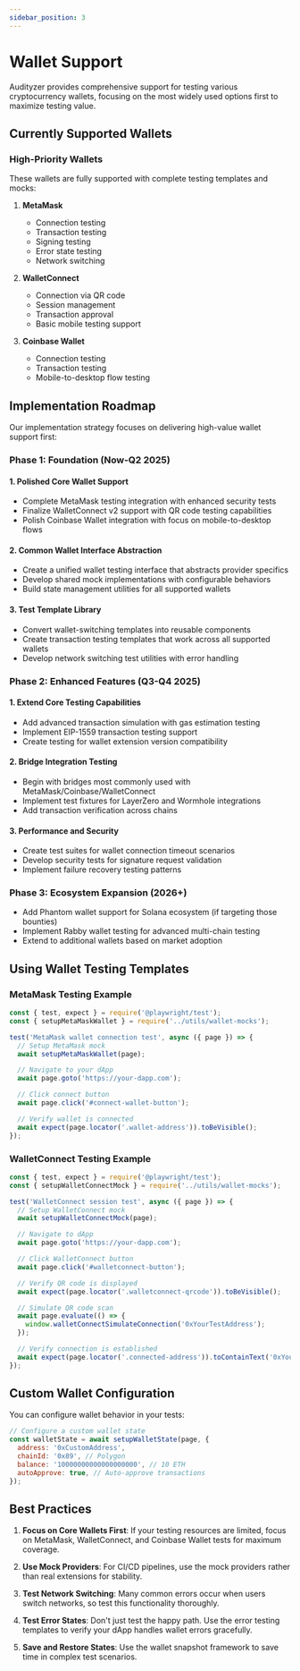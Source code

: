 ```yaml
---
sidebar_position: 3
---
```


# Wallet Support

Audityzer provides comprehensive support for testing various cryptocurrency wallets, focusing on the most widely used options first to maximize testing value.

## Currently Supported Wallets

### High-Priority Wallets

These wallets are fully supported with complete testing templates and mocks:

1. **MetaMask**

   - Connection testing
   - Transaction testing
   - Signing testing
   - Error state testing
   - Network switching

2. **WalletConnect**

   - Connection via QR code
   - Session management
   - Transaction approval
   - Basic mobile testing support

3. **Coinbase Wallet**
   - Connection testing
   - Transaction testing
   - Mobile-to-desktop flow testing

## Implementation Roadmap

Our implementation strategy focuses on delivering high-value wallet support first:

### Phase 1: Foundation (Now-Q2 2025)

#### 1. Polished Core Wallet Support

- Complete MetaMask testing integration with enhanced security tests
- Finalize WalletConnect v2 support with QR code testing capabilities
- Polish Coinbase Wallet integration with focus on mobile-to-desktop flows

#### 2. Common Wallet Interface Abstraction

- Create a unified wallet testing interface that abstracts provider specifics
- Develop shared mock implementations with configurable behaviors
- Build state management utilities for all supported wallets

#### 3. Test Template Library

- Convert wallet-switching templates into reusable components
- Create transaction testing templates that work across all supported wallets
- Develop network switching test utilities with error handling

### Phase 2: Enhanced Features (Q3-Q4 2025)

#### 1. Extend Core Testing Capabilities

- Add advanced transaction simulation with gas estimation testing
- Implement EIP-1559 transaction testing support
- Create testing for wallet extension version compatibility

#### 2. Bridge Integration Testing

- Begin with bridges most commonly used with MetaMask/Coinbase/WalletConnect
- Implement test fixtures for LayerZero and Wormhole integrations
- Add transaction verification across chains

#### 3. Performance and Security

- Create test suites for wallet connection timeout scenarios
- Develop security tests for signature request validation
- Implement failure recovery testing patterns

### Phase 3: Ecosystem Expansion (2026+)

- Add Phantom wallet support for Solana ecosystem (if targeting those bounties)
- Implement Rabby wallet testing for advanced multi-chain testing
- Extend to additional wallets based on market adoption

## Using Wallet Testing Templates

### MetaMask Testing Example

```javascript
const { test, expect } = require('@playwright/test');
const { setupMetaMaskWallet } = require('../utils/wallet-mocks');

test('MetaMask wallet connection test', async ({ page }) => {
  // Setup MetaMask mock
  await setupMetaMaskWallet(page);

  // Navigate to your dApp
  await page.goto('https://your-dapp.com');

  // Click connect button
  await page.click('#connect-wallet-button');

  // Verify wallet is connected
  await expect(page.locator('.wallet-address')).toBeVisible();
});
```

### WalletConnect Testing Example

```javascript
const { test, expect } = require('@playwright/test');
const { setupWalletConnectMock } = require('../utils/wallet-mocks');

test('WalletConnect session test', async ({ page }) => {
  // Setup WalletConnect mock
  await setupWalletConnectMock(page);

  // Navigate to dApp
  await page.goto('https://your-dapp.com');

  // Click WalletConnect button
  await page.click('#walletconnect-button');

  // Verify QR code is displayed
  await expect(page.locator('.walletconnect-qrcode')).toBeVisible();

  // Simulate QR code scan
  await page.evaluate(() => {
    window.walletConnectSimulateConnection('0xYourTestAddress');
  });

  // Verify connection is established
  await expect(page.locator('.connected-address')).toContainText('0xYourTestAddress');
});
```

## Custom Wallet Configuration

You can configure wallet behavior in your tests:

```javascript
// Configure a custom wallet state
const walletState = await setupWalletState(page, {
  address: '0xCustomAddress',
  chainId: '0x89', // Polygon
  balance: '10000000000000000000', // 10 ETH
  autoApprove: true, // Auto-approve transactions
});
```

## Best Practices

1. **Focus on Core Wallets First**: If your testing resources are limited, focus on MetaMask, WalletConnect, and Coinbase Wallet tests for maximum coverage.

2. **Use Mock Providers**: For CI/CD pipelines, use the mock providers rather than real extensions for stability.

3. **Test Network Switching**: Many common errors occur when users switch networks, so test this functionality thoroughly.

4. **Test Error States**: Don't just test the happy path. Use the error testing templates to verify your dApp handles wallet errors gracefully.

5. **Save and Restore States**: Use the wallet snapshot framework to save time in complex test scenarios.
